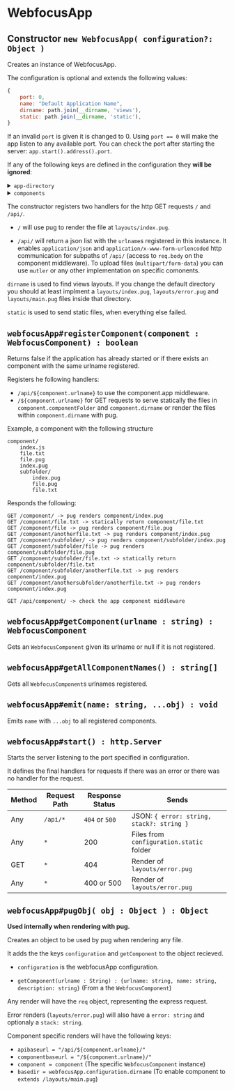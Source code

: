 # WebfocusApp

## Constructor `new WebfocusApp( configuration?: Object )`

Creates an instance of WebfocusApp.

The configuration is optional and extends the following values:

```javascript
{
    port: 0, 
    name: "Default Application Name",
    dirname: path.join(__dirname, 'views'),
    static: path.join(__dirname, 'static'),
}
```

If an invalid `port` is given it is changed to 0.
Using `port == 0` will make the app listen to any available port. You can check the port after starting the server: `app.start().address().port`.

If any of the following keys are defined in the configuration they **will be ignored**:

<details>
  <summary><code>app-directory</code></summary>

   Will contain the path to a folder created (with the help of [appdata-path](https://www.npmjs.com/package/appdata-path)) `${require('appdata-path')('webfocus-app')}/${configuration.name}/`.
</details>

<details>
  <summary><code>components</code></summary>

  Will contain the `urlname`s of components registered in this instance. 
</details>

The constructor registers two handlers for the http GET requests `/` and `/api/`.

 - `/` will use pug to render the file at `layouts/index.pug`.

 - `/api/` will return a json list with the `urlname`s registered in this instance.
 It enables `application/json` and `application/x-www-form-urlencoded` http communication for subpaths of `/api/` (access to `req.body` on the component middleware).
 To upload files (`multipart/form-data`) you can use `mutler` or any other implementation on specific comonents.

`dirname` is used to find views layouts. If you change the default directory you should at least implment a `layouts/index.pug`, `layouts/error.pug` and `layouts/main.pug` files inside that directory.

`static` is used to send static files, when everything else failed.

 ## `webfocusApp#registerComponent(component : WebfocusComponent) : boolean`

 Returns false if the application has already started or if there exists an component with the same urlname registered.

 Registers he following handlers:

  - `/api/${component.urlname}` to use the component.app middleware.
  - `/${component.urlname}` for GET requests to serve statically the files in `component.componentFolder` and `component.dirname` or render the files within `component.dirname` with pug.

Example, a component with the following structure

```
component/
    index.js
    file.txt
    file.pug
    index.pug
    subfolder/
        index.pug
        file.pug
        file.txt
```

Responds the following:

```
GET /component/ -> pug renders component/index.pug
GET /component/file.txt -> statically return component/file.txt
GET /component/file -> pug renders component/file.pug
GET /component/anotherfile.txt -> pug renders component/index.pug
GET /component/subfolder/ -> pug renders component/subfolder/index.pug
GET /component/subfolder/file -> pug renders component/subfolder/file.pug
GET /component/subfolder/file.txt -> statically return component/subfolder/file.txt
GET /component/subfolder/anotherfile.txt -> pug renders component/index.pug
GET /component/anothersubfolder/anotherfile.txt -> pug renders component/index.pug

GET /api/component/ -> check the app component middleware 
```

## `webfocusApp#getComponent(urlname : string) : WebfocusComponent`

Gets an `WebfocusComponent` given its urlname or null if it is not registered.

## `webfocusApp#getAllComponentNames() : string[]`

Gets all `WebfocusComponent`s urlnames registered.

## `webfocusApp#emit(name: string, ...obj) : void`

Emits `name` with `...obj` to all registered components.


## `webfocusApp#start() : http.Server`

Starts the server listening to the port specified in configuration.

It defines the final handlers for requests if there was an error or there was no handler for the request.

Method | Request Path | Response Status |  Sends
--- | --- | --- | ---
Any | `/api/*` | `404` or `500` | JSON: `{ error: string, stack?: string }`
Any | `*` | 200 | Files from `configuration.static` folder
GET | `*` | 404 | Render of `layouts/error.pug`
Any | `*` | 400 or 500 | Render of `layouts/error.pug`

## `webfocusApp#pugObj( obj : Object ) : Object`

**Used internally when rendering with pug.**

Creates an object to be used by pug when rendering any file.

It adds the the keys `configuration` and `getComponent` to the object recieved.

 - `configuration` is the webfocusApp configuration.

 - `getComponent(urlname : String) : {urlname: string, name: string, description: string}` (From a the `WebfocusComponent`)

Any render will have the `req` object, representing the express request. 

Error renders (`layouts/error.pug`) will also have a `error: string` and optionaly a `stack: string`.

Component specific renders will have the following keys:
 
 - `apibaseurl = "/api/${component.urlname}/"`
 - `componentbaseurl = "/${component.urlname}/"`
 - `component = component` (The specific `WebfocusComponent` instance)
 - `basedir = webfocusApp.configuration.dirname` (To enable component to `extends /layouts/main.pug`)
